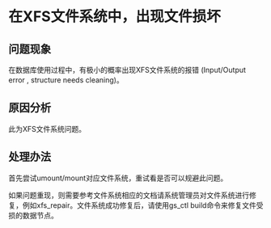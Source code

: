 # 在XFS文件系统中，出现文件损坏<a name="ZH-CN_TOPIC_0291615092"></a>

## 问题现象<a name="section172487523295"></a>

在数据库使用过程中，有极小的概率出现XFS文件系统的报错 \(Input/Output error , structure needs cleaning\)。

## 原因分析<a name="section1744562618577"></a>

此为XFS文件系统问题。

## 处理办法<a name="section873235710290"></a>

首先尝试umount/mount对应文件系统，重试看是否可以规避此问题。

如果问题重现，则需要参考文件系统相应的文档请系统管理员对文件系统进行修复，例如xfs\_repair。文件系统成功修复后，请使用gs\_ctl build命令来修复文件受损的数据节点。

